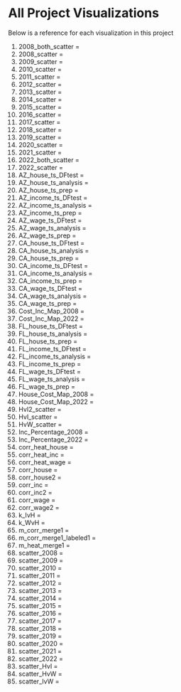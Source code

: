 # All Project Visualizations
Below is a reference for each visualization in this project

1) 2008_both_scatter =
2) 2008_scatter =
3) 2009_scatter =
4) 2010_scatter =
5) 2011_scatter =
6) 2012_scatter =
7) 2013_scatter =
8) 2014_scatter =
9) 2015_scatter =
10) 2016_scatter =
11) 2017_scatter =
12) 2018_scatter =
13) 2019_scatter =
14) 2020_scatter =
15) 2021_scatter =
16) 2022_both_scatter = 
17) 2022_scatter =
18) AZ_house_ts_DFtest =
19) AZ_house_ts_analysis =
20) AZ_house_ts_prep =
21) AZ_income_ts_DFtest =
22) AZ_income_ts_analysis = 
23) AZ_income_ts_prep =
24) AZ_wage_ts_DFtest =
25) AZ_wage_ts_analysis =
26) AZ_wage_ts_prep =
27) CA_house_ts_DFtest =
28) CA_house_ts_analysis =
29) CA_house_ts_prep =
30) CA_income_ts_DFtest =
31) CA_income_ts_analysis = 
32) CA_income_ts_prep =
33) CA_wage_ts_DFtest =
34) CA_wage_ts_analysis =
35) CA_wage_ts_prep =
36) Cost_Inc_Map_2008 =
37) Cost_Inc_Map_2022 =
38) FL_house_ts_DFtest =
39) FL_house_ts_analysis =
40) FL_house_ts_prep =
41) FL_income_ts_DFtest =
42) FL_income_ts_analysis = 
43) FL_income_ts_prep =
44) FL_wage_ts_DFtest =
45) FL_wage_ts_analysis =
46) FL_wage_ts_prep =
47) House_Cost_Map_2008 =
48) House_Cost_Map_2022 =
49) HvI2_scatter =
50) HvI_scatter =
51) HvW_scatter =
52) Inc_Percentage_2008 =
53) Inc_Percentage_2022 =
54) corr_heat_house =
55) corr_heat_inc =
56) corr_heat_wage =
57) corr_house =
58) corr_house2 =
59) corr_inc =
60) corr_inc2 =
61) corr_wage =
62) corr_wage2 =
63) k_IvH =
64) k_WvH =
65) m_corr_merge1 =
66) m_corr_merge1_labeled1 =
67) m_heat_merge1 =
68) scatter_2008 =
69) scatter_2009 =
70) scatter_2010 =
71) scatter_2011 =
72) scatter_2012 =
73) scatter_2013 =
74) scatter_2014 =
75) scatter_2015 =
76) scatter_2016 =
77) scatter_2017 =
78) scatter_2018 =
79) scatter_2019 =
80) scatter_2020 =
81) scatter_2021 =
82) scatter_2022 =
83) scatter_HvI =
84) scatter_HvW =
85) scatter_IvW = 
